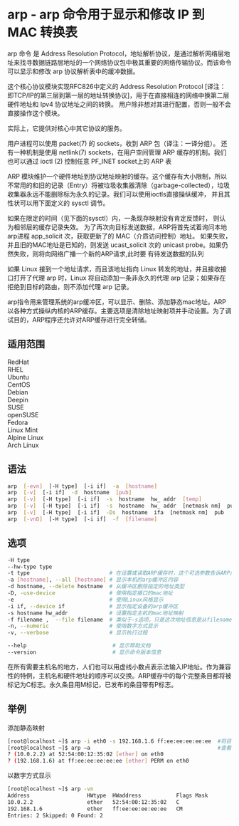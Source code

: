 # arp - arp 命令用于显示和修改 IP 到 MAC 转换表

arp 命令 是 Address Resolution Protocol，地址解析协议，是通过解析网络层地址来找寻数据链路层地址的一个网络协议包中极其重要的网络传输协议。而该命令可以显示和修改 arp 协议解析表中的缓冲数据。

这个核心协议模块实现RFC826中定义的 Address Resolution Protocol [译注：即TCP/IP的第三层到第一层的地址转换协议]，用于在直接相连的网络中换第二层硬件地址和 Ipv4 协议地址之间的转换。 用户除非想对其进行配置，否则一般不会直接操作这个模块。

实际上，它提供对核心中其它协议的服务。

用户进程可以使用 packet(7) 的 sockets，收到 ARP 包（译注：一译分组）。 还有一种机制是使用 netlink(7) sockets，在用户空间管理 ARP 缓存的机制。我们也可以通过 ioctl (2) 控制任意 PF_INET socket上的 ARP 表

ARP 模块维护一个硬件地址到协议地址映射的缓存。这个缓存有大小限制，所以不常用的和旧的记录（Entry）将被垃圾收集器清除（garbage-collected），垃圾收集器永远不能删除标为永久的记录。我们可以使用ioctls直接操纵缓冲， 并且其性状可以用下面定义的 sysctl 调节。

如果在限定的时间（见下面的sysctl）内，一条现存映射没有肯定反馈时， 则认为相邻层的缓存记录失效。 为了再次向目标发送数据，ARP将首先试着询问本地arp进程 app_solicit 次，获取更新了的 MAC（介质访问控制）地址。 如果失败，并且旧的MAC地址是已知的，则发送 ucast_solicit 次的 unicast probe。如果仍然失败，则将向网络广播一个新的ARP请求,此时要 有待发送数据的队列

如果 Linux 接到一个地址请求，而且该地址指向 Linux 转发的地址，并且接收接口打开了代理 arp 时，Linux 将自动添加一条非永久的代理 arp 记录；如果存在拒绝到目标的路由，则不添加代理 arp 记录。

arp指令用来管理系统的arp缓冲区，可以显示、删除、添加静态mac地址。ARP以各种方式操纵内核的ARP缓存。主要选项是清除地址映射项并手动设置。为了调试目的，ARP程序还允许对ARP缓存进行完全转储。

## 适用范围

<!-- <div class="svg linux">Linux</div> -->
<div class="svg redhat">RedHat</div>
<div class="svg rhel">RHEL</div>
<div class="svg ubuntu">Ubuntu</div>
<div class="svg centos">CentOS</div>
<div class="svg debian">Debian</div>
<div class="svg deepin">Deepin</div>
<div class="svg suse">SUSE</div>
<div class="svg opensuse">openSUSE</div>
<div class="svg fedora">Fedora</div>
<div class="svg linuxmint">Linux Mint</div>
<!-- <div class="svg mxlinux">MX Linux</div> -->
<div class="svg alpinelinux">Alpine Linux</div>
<div class="svg archlinux">Arch Linux</div>

## 语法

``` bash
arp  [-evn]  [-H type]  [-i if]  -a  [hostname]
arp  [-v]  [-i if]  -d  hostname  [pub]
arp  [-v]  [-H type]  [-i if]  -s  hostname  hw_ addr  [temp]
arp  [-v]  [-H type]  [-i if]  -s  hostname  hw_ addr  [netmask nm]  pub
arp  [-v]  [-H type]  [-i if]  -Ds  hostname  ifa  [netmask nm]  pub
arp  [-vnD]  [-H type]  [-i if]  -f  [filename]
```

## 选项

``` bash
-H type
--hw-type type
-t type                         # 在设置或读取ARP缓存时，这个可选参数告诉ARP应该检查哪类条目。此参数的默认值为ether(即IEEE 802.3 10 Mbps以太网的硬件代码0x01)。其他可能的值有，如ARCnet(Arcnet)、PROnet(PRINET)、AX.25(Axis 25)和Net/ROM(Netrom)。
-a [hostname], --all [hostname] # 显示本机的arp缓冲区内容
-d hostname, --delete hostname  # 从缓冲区删除指定的地址类型
-D, -use-device                 # 使用指定接口的mac地址
-e                              # 使用Linux风格显示
-i if, --device if              # 显示指定设备的arp缓冲区
-s hostname hw_addr             # 设置指定主机的mac地址映射
-f filename ,  --file filename  # 类似于-s选项，只是这次地址信息是从filename设置的。数据文件的名称通常是“/etc/ether”，但这不是正式的。如果没有指定文件名“/etc/ether”作为默认值。该文件的格式很简单；它只包含带有硬件地址和由空格分隔的主机名的ASCII文本行。此外，还可以使用pub、temp和netmask标志。
-n, --numeric                   # 使用数字方式显示
-v, --verbose                   # 显示执行过程

--help                           # 显示帮助文档
--version                        # 显示命令版本信息
```
在所有需要主机名的地方，人们也可以用虚线小数点表示法输入IP地址。作为兼容性的特例，主机名和硬件地址的顺序可以交换。ARP缓存中的每个完整条目都将被标记为C标志。永久条目用M标记，已发布的条目带有P标志。
## 举例

添加静态映射
``` bash
[root@localhost ~]$ arp -i eth0 -s 192.168.1.6 ff:ee:ee:ee:ee:ee  #将目标ip地址映射固定mac
[root@localhost ~]$ arp –a                                        #查看arp缓冲区
? (10.0.2.2) at 52:54:00:12:35:02 [ether] on eth0
? (192.168.1.6) at ff:ee:ee:ee:ee:ee [ether] PERM on eth0
```
以数字方式显示
``` bash
[root@localhost ~]$ arp -vn
Address                  HWtype  HWaddress           Flags Mask            Iface
10.0.2.2                 ether   52:54:00:12:35:02   C                     eth0
192.168.1.6              ether   ff:ee:ee:ee:ee:ee   CM                    eth0
Entries: 2 Skipped: 0 Found: 2
```